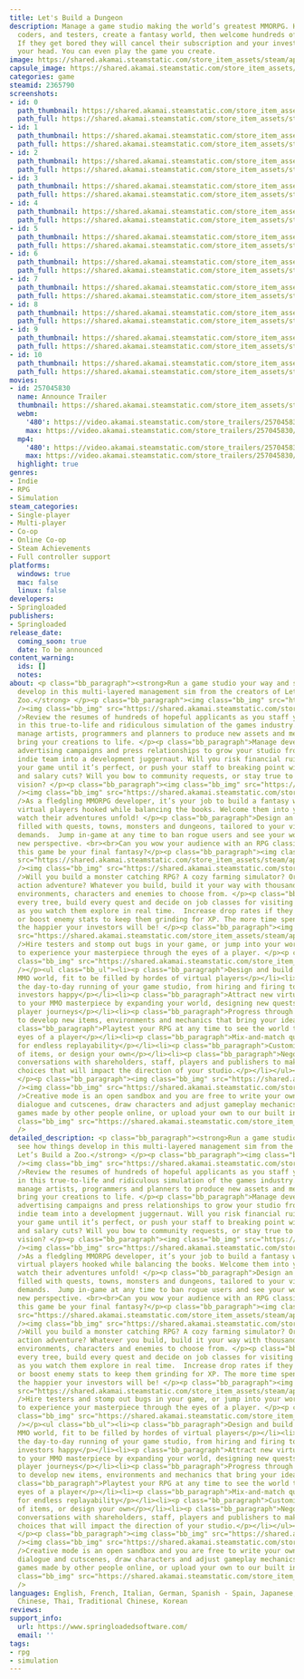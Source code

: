 ```yaml
---
title: Let's Build a Dungeon
description: Manage a game studio making the world’s greatest MMORPG. Hire designers,
  coders, and testers, create a fantasy world, then welcome hundreds of virtual players.
  If they get bored they will cancel their subscription and your investors will have
  your head. You can even play the game you create.
image: https://shared.akamai.steamstatic.com/store_item_assets/steam/apps/2365790/header.jpg?t=1732073139
capsule_image: https://shared.akamai.steamstatic.com/store_item_assets/steam/apps/2365790/capsule_231x87.jpg?t=1732073139
categories: game
steamid: 2365790
screenshots:
- id: 0
  path_thumbnail: https://shared.akamai.steamstatic.com/store_item_assets/steam/apps/2365790/ss_0aa2164fa2f54bd65a4a8bf73850a249cade4fe6.600x338.jpg?t=1732073139
  path_full: https://shared.akamai.steamstatic.com/store_item_assets/steam/apps/2365790/ss_0aa2164fa2f54bd65a4a8bf73850a249cade4fe6.1920x1080.jpg?t=1732073139
- id: 1
  path_thumbnail: https://shared.akamai.steamstatic.com/store_item_assets/steam/apps/2365790/ss_80fcbbf80430967961caf46e2eb73e34fafe1081.600x338.jpg?t=1732073139
  path_full: https://shared.akamai.steamstatic.com/store_item_assets/steam/apps/2365790/ss_80fcbbf80430967961caf46e2eb73e34fafe1081.1920x1080.jpg?t=1732073139
- id: 2
  path_thumbnail: https://shared.akamai.steamstatic.com/store_item_assets/steam/apps/2365790/ss_4537b019c906ad5b291967671a07a638fb8a3b06.600x338.jpg?t=1732073139
  path_full: https://shared.akamai.steamstatic.com/store_item_assets/steam/apps/2365790/ss_4537b019c906ad5b291967671a07a638fb8a3b06.1920x1080.jpg?t=1732073139
- id: 3
  path_thumbnail: https://shared.akamai.steamstatic.com/store_item_assets/steam/apps/2365790/ss_3c6b23a9508b9500b47f4760ed3aebc19cfc75c9.600x338.jpg?t=1732073139
  path_full: https://shared.akamai.steamstatic.com/store_item_assets/steam/apps/2365790/ss_3c6b23a9508b9500b47f4760ed3aebc19cfc75c9.1920x1080.jpg?t=1732073139
- id: 4
  path_thumbnail: https://shared.akamai.steamstatic.com/store_item_assets/steam/apps/2365790/ss_a728660ead722f13c8521c544111376d4f36f382.600x338.jpg?t=1732073139
  path_full: https://shared.akamai.steamstatic.com/store_item_assets/steam/apps/2365790/ss_a728660ead722f13c8521c544111376d4f36f382.1920x1080.jpg?t=1732073139
- id: 5
  path_thumbnail: https://shared.akamai.steamstatic.com/store_item_assets/steam/apps/2365790/ss_14d4653832378b9636afb359f95021dfcffad530.600x338.jpg?t=1732073139
  path_full: https://shared.akamai.steamstatic.com/store_item_assets/steam/apps/2365790/ss_14d4653832378b9636afb359f95021dfcffad530.1920x1080.jpg?t=1732073139
- id: 6
  path_thumbnail: https://shared.akamai.steamstatic.com/store_item_assets/steam/apps/2365790/ss_9dbd18c46cd5abc6c3bb86fb506f7a181939e80d.600x338.jpg?t=1732073139
  path_full: https://shared.akamai.steamstatic.com/store_item_assets/steam/apps/2365790/ss_9dbd18c46cd5abc6c3bb86fb506f7a181939e80d.1920x1080.jpg?t=1732073139
- id: 7
  path_thumbnail: https://shared.akamai.steamstatic.com/store_item_assets/steam/apps/2365790/ss_08294c2ceee1b4d68ef0a9ab72b4f63e26d9d8dc.600x338.jpg?t=1732073139
  path_full: https://shared.akamai.steamstatic.com/store_item_assets/steam/apps/2365790/ss_08294c2ceee1b4d68ef0a9ab72b4f63e26d9d8dc.1920x1080.jpg?t=1732073139
- id: 8
  path_thumbnail: https://shared.akamai.steamstatic.com/store_item_assets/steam/apps/2365790/ss_34475855137ba12fa78326b23d4423bbb0c34e52.600x338.jpg?t=1732073139
  path_full: https://shared.akamai.steamstatic.com/store_item_assets/steam/apps/2365790/ss_34475855137ba12fa78326b23d4423bbb0c34e52.1920x1080.jpg?t=1732073139
- id: 9
  path_thumbnail: https://shared.akamai.steamstatic.com/store_item_assets/steam/apps/2365790/ss_b91164118a13f7f952eba785cedaef8f28f3b4ca.600x338.jpg?t=1732073139
  path_full: https://shared.akamai.steamstatic.com/store_item_assets/steam/apps/2365790/ss_b91164118a13f7f952eba785cedaef8f28f3b4ca.1920x1080.jpg?t=1732073139
- id: 10
  path_thumbnail: https://shared.akamai.steamstatic.com/store_item_assets/steam/apps/2365790/ss_7808125ee8f16ede54fcf6955988ca53d63c26ad.600x338.jpg?t=1732073139
  path_full: https://shared.akamai.steamstatic.com/store_item_assets/steam/apps/2365790/ss_7808125ee8f16ede54fcf6955988ca53d63c26ad.1920x1080.jpg?t=1732073139
movies:
- id: 257045830
  name: Announce Trailer
  thumbnail: https://shared.akamai.steamstatic.com/store_item_assets/steam/apps/257045830/movie.293x165.jpg?t=1723646325
  webm:
    '480': https://video.akamai.steamstatic.com/store_trailers/257045830/movie480_vp9.webm?t=1723646325
    max: https://video.akamai.steamstatic.com/store_trailers/257045830/movie_max_vp9.webm?t=1723646325
  mp4:
    '480': https://video.akamai.steamstatic.com/store_trailers/257045830/movie480.mp4?t=1723646325
    max: https://video.akamai.steamstatic.com/store_trailers/257045830/movie_max.mp4?t=1723646325
  highlight: true
genres:
- Indie
- RPG
- Simulation
steam_categories:
- Single-player
- Multi-player
- Co-op
- Online Co-op
- Steam Achievements
- Full controller support
platforms:
  windows: true
  mac: false
  linux: false
developers:
- Springloaded
publishers:
- Springloaded
release_date:
  coming_soon: true
  date: To be announced
content_warning:
  ids: []
  notes:
about: <p class="bb_paragraph"><strong>Run a game studio your way and see how things
  develop in this multi-layered management sim from the creators of Let’s Build a
  Zoo.</strong> </p><p class="bb_paragraph"><img class="bb_img" src="https://shared.akamai.steamstatic.com/store_item_assets/steam/apps/2365790/extras/manage_en.png?t=1732073139"
  /><img class="bb_img" src="https://shared.akamai.steamstatic.com/store_item_assets/steam/apps/2365790/extras/desktop.gif?t=1732073139"
  />Review the resumes of hundreds of hopeful applicants as you staff your dream studio
  in this true-to-life and ridiculous simulation of the games industry.  Recruit and
  manage artists, programmers and planners to produce new assets and mechanics that
  bring your creations to life. </p><p class="bb_paragraph">Manage development schedules,
  advertising campaigns and press relationships to grow your studio from a scrappy
  indie team into a development juggernaut. Will you risk financial ruin by delaying
  your game until it’s perfect, or push your staff to breaking point with crunch time
  and salary cuts? Will you bow to community requests, or stay true to your creative
  vision? </p><p class="bb_paragraph"><img class="bb_img" src="https://shared.akamai.steamstatic.com/store_item_assets/steam/apps/2365790/extras/designvirtualmmo_en.png?t=1732073139"
  /><img class="bb_img" src="https://shared.akamai.steamstatic.com/store_item_assets/steam/apps/2365790/extras/SplitV2.gif?t=1732073139"
  />As a fledgling MMORPG developer, it’s your job to build a fantasy world that keeps
  virtual players hooked while balancing the books. Welcome them into your world and
  watch their adventures unfold! </p><p class="bb_paragraph">Design an expansive adventure
  filled with quests, towns, monsters and dungeons, tailored to your virtual players’
  demands.  Jump in-game at any time to ban rogue users and see your world from a
  new perspective. <br><br>Can you wow your audience with an RPG classic, or will
  this game be your final fantasy?</p><p class="bb_paragraph"><img class="bb_img"
  src="https://shared.akamai.steamstatic.com/store_item_assets/steam/apps/2365790/extras/worldforyour_en.png?t=1732073139"
  /><img class="bb_img" src="https://shared.akamai.steamstatic.com/store_item_assets/steam/apps/2365790/extras/build.gif?t=1732073139"
  />Will you build a monster catching RPG? A cozy farming simulator? Or maybe a magic-fuelled
  action adventure? Whatever you build, build it your way with thousands of objects,
  environments, characters and enemies to choose from. </p><p class="bb_paragraph">Place
  every tree, build every quest and decide on job classes for visiting virtual players
  as you watch them explore in real time.  Increase drop rates if they are struggling,
  or boost enemy stats to keep them grinding for XP. The more time spent in your world,
  the happier your investors will be! </p><p class="bb_paragraph"><img class="bb_img"
  src="https://shared.akamai.steamstatic.com/store_item_assets/steam/apps/2365790/extras/steam_play2_en.png?t=1732073139"
  />Hire testers and stomp out bugs in your game, or jump into your world at any time
  to experience your masterpiece through the eyes of a player. </p><p class="bb_paragraph"><img
  class="bb_img" src="https://shared.akamai.steamstatic.com/store_item_assets/steam/apps/2365790/extras/steam_features_en.png?t=1732073139"
  /></p><ul class="bb_ul"><li><p class="bb_paragraph">Design and build your very own
  MMO world, fit to be filled by hordes of virtual players</p></li><li><p class="bb_paragraph">Manage
  the day-to-day running of your game studio, from hiring and firing to keeping your
  investors happy</p></li><li><p class="bb_paragraph">Attract new virtual players
  to your MMO masterpiece by expanding your world, designing new quests and monitoring
  player journeys</p></li><li><p class="bb_paragraph">Progress through the campaign
  to develop new items, environments and mechanics that bring your ideas to life</p></li><li><p
  class="bb_paragraph">Playtest your RPG at any time to see the world through the
  eyes of a player</p></li><li><p class="bb_paragraph">Mix-and-match quest styles
  for endless replayability</p></li><li><p class="bb_paragraph">Customise using thousands
  of items, or design your own</p></li><li><p class="bb_paragraph">Negotiate tough
  conversations with shareholders, staff, players and publishers to make meaningful
  choices that will impact the direction of your studio.</p></li></ul><p class="bb_paragraph">
  </p><p class="bb_paragraph"><img class="bb_img" src="https://shared.akamai.steamstatic.com/store_item_assets/steam/apps/2365790/extras/cm_en.png?t=1732073139"
  /><img class="bb_img" src="https://shared.akamai.steamstatic.com/store_item_assets/steam/apps/2365790/extras/UpDownFlash.gif?t=1732073139"
  />Creative mode is an open sandbox and you are free to write your own story, create
  dialogue and cutscenes, draw characters and adjust gameplay mechanics. Browse the
  games made by other people online, or upload your own to our built in game browser.</p><br><img
  class="bb_img" src="https://shared.akamai.steamstatic.com/store_item_assets/steam/apps/2365790/extras/discordbutton_en.gif?t=1732073139"
  />
detailed_description: <p class="bb_paragraph"><strong>Run a game studio your way and
  see how things develop in this multi-layered management sim from the creators of
  Let’s Build a Zoo.</strong> </p><p class="bb_paragraph"><img class="bb_img" src="https://shared.akamai.steamstatic.com/store_item_assets/steam/apps/2365790/extras/manage_en.png?t=1732073139"
  /><img class="bb_img" src="https://shared.akamai.steamstatic.com/store_item_assets/steam/apps/2365790/extras/desktop.gif?t=1732073139"
  />Review the resumes of hundreds of hopeful applicants as you staff your dream studio
  in this true-to-life and ridiculous simulation of the games industry.  Recruit and
  manage artists, programmers and planners to produce new assets and mechanics that
  bring your creations to life. </p><p class="bb_paragraph">Manage development schedules,
  advertising campaigns and press relationships to grow your studio from a scrappy
  indie team into a development juggernaut. Will you risk financial ruin by delaying
  your game until it’s perfect, or push your staff to breaking point with crunch time
  and salary cuts? Will you bow to community requests, or stay true to your creative
  vision? </p><p class="bb_paragraph"><img class="bb_img" src="https://shared.akamai.steamstatic.com/store_item_assets/steam/apps/2365790/extras/designvirtualmmo_en.png?t=1732073139"
  /><img class="bb_img" src="https://shared.akamai.steamstatic.com/store_item_assets/steam/apps/2365790/extras/SplitV2.gif?t=1732073139"
  />As a fledgling MMORPG developer, it’s your job to build a fantasy world that keeps
  virtual players hooked while balancing the books. Welcome them into your world and
  watch their adventures unfold! </p><p class="bb_paragraph">Design an expansive adventure
  filled with quests, towns, monsters and dungeons, tailored to your virtual players’
  demands.  Jump in-game at any time to ban rogue users and see your world from a
  new perspective. <br><br>Can you wow your audience with an RPG classic, or will
  this game be your final fantasy?</p><p class="bb_paragraph"><img class="bb_img"
  src="https://shared.akamai.steamstatic.com/store_item_assets/steam/apps/2365790/extras/worldforyour_en.png?t=1732073139"
  /><img class="bb_img" src="https://shared.akamai.steamstatic.com/store_item_assets/steam/apps/2365790/extras/build.gif?t=1732073139"
  />Will you build a monster catching RPG? A cozy farming simulator? Or maybe a magic-fuelled
  action adventure? Whatever you build, build it your way with thousands of objects,
  environments, characters and enemies to choose from. </p><p class="bb_paragraph">Place
  every tree, build every quest and decide on job classes for visiting virtual players
  as you watch them explore in real time.  Increase drop rates if they are struggling,
  or boost enemy stats to keep them grinding for XP. The more time spent in your world,
  the happier your investors will be! </p><p class="bb_paragraph"><img class="bb_img"
  src="https://shared.akamai.steamstatic.com/store_item_assets/steam/apps/2365790/extras/steam_play2_en.png?t=1732073139"
  />Hire testers and stomp out bugs in your game, or jump into your world at any time
  to experience your masterpiece through the eyes of a player. </p><p class="bb_paragraph"><img
  class="bb_img" src="https://shared.akamai.steamstatic.com/store_item_assets/steam/apps/2365790/extras/steam_features_en.png?t=1732073139"
  /></p><ul class="bb_ul"><li><p class="bb_paragraph">Design and build your very own
  MMO world, fit to be filled by hordes of virtual players</p></li><li><p class="bb_paragraph">Manage
  the day-to-day running of your game studio, from hiring and firing to keeping your
  investors happy</p></li><li><p class="bb_paragraph">Attract new virtual players
  to your MMO masterpiece by expanding your world, designing new quests and monitoring
  player journeys</p></li><li><p class="bb_paragraph">Progress through the campaign
  to develop new items, environments and mechanics that bring your ideas to life</p></li><li><p
  class="bb_paragraph">Playtest your RPG at any time to see the world through the
  eyes of a player</p></li><li><p class="bb_paragraph">Mix-and-match quest styles
  for endless replayability</p></li><li><p class="bb_paragraph">Customise using thousands
  of items, or design your own</p></li><li><p class="bb_paragraph">Negotiate tough
  conversations with shareholders, staff, players and publishers to make meaningful
  choices that will impact the direction of your studio.</p></li></ul><p class="bb_paragraph">
  </p><p class="bb_paragraph"><img class="bb_img" src="https://shared.akamai.steamstatic.com/store_item_assets/steam/apps/2365790/extras/cm_en.png?t=1732073139"
  /><img class="bb_img" src="https://shared.akamai.steamstatic.com/store_item_assets/steam/apps/2365790/extras/UpDownFlash.gif?t=1732073139"
  />Creative mode is an open sandbox and you are free to write your own story, create
  dialogue and cutscenes, draw characters and adjust gameplay mechanics. Browse the
  games made by other people online, or upload your own to our built in game browser.</p><br><img
  class="bb_img" src="https://shared.akamai.steamstatic.com/store_item_assets/steam/apps/2365790/extras/discordbutton_en.gif?t=1732073139"
  />
languages: English, French, Italian, German, Spanish - Spain, Japanese, Simplified
  Chinese, Thai, Traditional Chinese, Korean
reviews:
support_info:
  url: https://www.springloadedsoftware.com/
  email: ''
tags:
- rpg
- simulation
---
```


